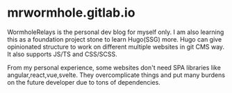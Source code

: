 # mrwormhole.gitlab.io

WormholeRelays is the personal dev blog for myself only. I am also learning this as 
a foundation project stone to learn Hugo(SSG) more. Hugo can give opinionated structure
to work on different multiple websites in git CMS way. It also supports JS/TS and CSS/SCSS.

From my personal experience, some websites don't need SPA libraries like angular,react,vue,svelte.
They overcomplicate things and put many burdens on the future developer due to tons of dependencies.